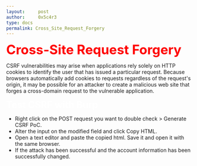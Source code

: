 ```yaml
---
layout:     post
author:     0x5c4r3
type: docs
permalink: Cross_Site_Request_Forgery
---
```


<span style="font-size: 35px; color:red"><b>Cross-Site Request Forgery</b></span>

CSRF vulnerabilities may arise when applications rely solely on HTTP cookies to identify the user that has issued a particular request. Because browsers automatically add cookies to requests regardless of the request's origin, it may be possible for an attacker to create a malicious web site that forges a cross-domain request to the vulnerable application.

<span style="font-size: 25px; color:white"><b>Test CSRF with Burp</b></span>
- Right click on the POST request you want to double check > Generate CSRF PoC.
- Alter the input on the modified field and click Copy HTML.
- Open a text editor and paste the copied html. Save it and open it with the same browser.
- If the attack has been successful and the account information has been successfully changed.

